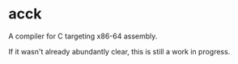 # acck
A compiler for C targeting x86-64 assembly.

If it wasn't already abundantly clear, this is still a work in progress.
